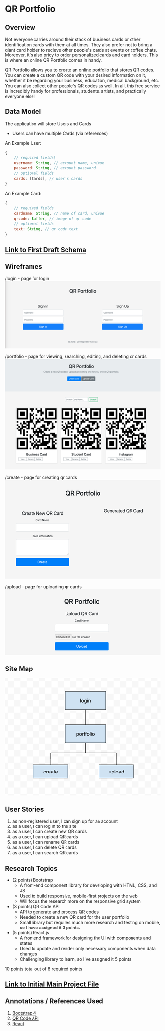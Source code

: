 # QR Portfolio

## Overview

Not everyone carries around their stack of business cards or other identification cards with them at all times. They also prefer not to bring a giant card holder to recieve other people's cards at events or coffee chats. Moreover, it's also pricy to order personalized cards and card holders. This is where an online QR Portfolio comes in handy.

QR Portfolio allows you to create an online portfolio that stores QR codes. You can create a custom QR code with your desired information on it, whether it be regarding your business, education, medical background, etc. You can also collect other people's QR codes as well. In all, this free service is incredibly handy for professionals, students, artists, and practically everyone else!  

## Data Model

The application will store Users and Cards

* Users can have multiple Cards (via references)

An Example User:

```javascript
{
    // required fields\
    username: String, // account name, unique
    password: String, // account password
    // optional fields
    cards: [Cards], // user's cards
}
```

An Example Card: 

```javascript
{
    // required fields
    cardname: String, // name of card, unique
    qrcode: Buffer, // image of qr code
    // optional fields
    text: String, // qr code text
}
```

## [Link to First Draft Schema](db.js) 

## Wireframes

/login - page for login
![login](documentation/login.png)

/portfolio - page for viewing, searching, editing, and deleting qr cards
![home](documentation/portfolio.png)

/create - page for creating qr cards
![customer-profile/slug](documentation/create.png)

/upload - page for uploading qr cards
![customer-new](documentation/upload.png)

## Site Map
![Site map](documentation/sitemap.png) 

## User Stories

1. as non-registered user, I can sign up for an account
2. as a user, I can log in to the site
3. as a user, I can create new QR cards
4. as a user, I can upload QR cards
5. as a user, I can rename QR cards
6. as a user, I can delete QR cards
7. as a user, I can search QR cards

## Research Topics

* (2 points) Bootstrap
  * A front-end component library for developing with HTML, CSS, and JS
  * Used to build responsive, mobile-first projects on the web
  * Will focus the research more on the responsive grid system 
* (3 points) QR Code API
    * API to generate and process QR codes 
    * Needed to create a new QR card for the user portfolio
    * Small library but requires much more research and testing on mobile, so I have assigned it 3 points.
* (5 points) React.js
    * A frontend framework for designing the UI with components and states
    * Used to update and render only necessary components when data changes
    * Challenging library to learn, so I've assigned it 5 points

10 points total out of 8 required points 

## [Link to Initial Main Project File](app.js) 

## Annotations / References Used

1. [Bootstrap 4](https://getbootstrap.com/)
2. [QR Code API](http://goqr.me/api/) 
3. [React](https://reactjs.org/)
